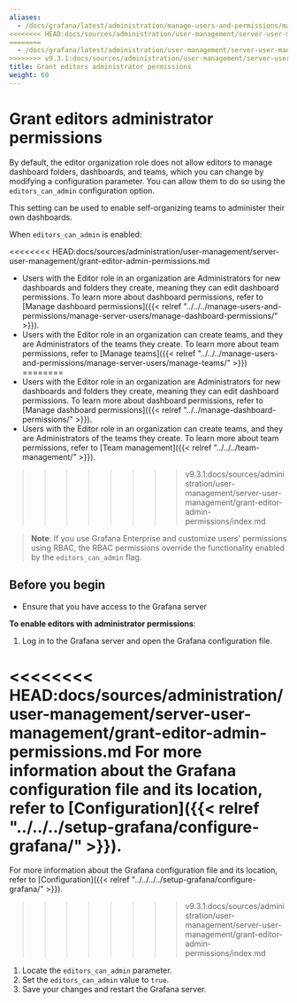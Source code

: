 ```yaml
---
aliases:
  - /docs/grafana/latest/administration/manage-users-and-permissions/manage-server-users/grant-editor-admin-permissions/
<<<<<<<< HEAD:docs/sources/administration/user-management/server-user-management/grant-editor-admin-permissions.md
========
  - /docs/grafana/latest/administration/user-management/server-user-management/grant-editor-admin-permissions/
>>>>>>>> v9.3.1:docs/sources/administration/user-management/server-user-management/grant-editor-admin-permissions/index.md
title: Grant editors administrator permissions
weight: 60
---
```


# Grant editors administrator permissions

By default, the editor organization role does not allow editors to manage dashboard folders, dashboards, and teams, which you can change by modifying a configuration parameter. You can allow them to do so using the `editors_can_admin` configuration option.

This setting can be used to enable self-organizing teams to administer their own dashboards.

When `editors_can_admin` is enabled:

<<<<<<<< HEAD:docs/sources/administration/user-management/server-user-management/grant-editor-admin-permissions.md
- Users with the Editor role in an organization are Administrators for new dashboards and folders they create, meaning they can edit dashboard permissions. To learn more about dashboard permissions, refer to [Manage dashboard permissions]({{< relref "../../../manage-users-and-permissions/manage-server-users/manage-dashboard-permissions/" >}}).
- Users with the Editor role in an organization can create teams, and they are Administrators of the teams they create. To learn more about team permissions, refer to [Manage teams]({{< relref "../../../manage-users-and-permissions/manage-server-users/manage-teams/" >}})
========
- Users with the Editor role in an organization are Administrators for new dashboards and folders they create, meaning they can edit dashboard permissions. To learn more about dashboard permissions, refer to [Manage dashboard permissions]({{< relref "../../manage-dashboard-permissions/" >}}).
- Users with the Editor role in an organization can create teams, and they are Administrators of the teams they create. To learn more about team permissions, refer to [Team management]({{< relref "../../../team-management/" >}}).
>>>>>>>> v9.3.1:docs/sources/administration/user-management/server-user-management/grant-editor-admin-permissions/index.md

> **Note**: If you use Grafana Enterprise and customize users' permissions using RBAC, the RBAC permissions override the functionality enabled by the `editors_can_admin` flag.

## Before you begin

- Ensure that you have access to the Grafana server

**To enable editors with administrator permissions**:

1. Log in to the Grafana server and open the Grafana configuration file.

<<<<<<<< HEAD:docs/sources/administration/user-management/server-user-management/grant-editor-admin-permissions.md
   For more information about the Grafana configuration file and its location, refer to [Configuration]({{< relref "../../../setup-grafana/configure-grafana/" >}}).
========
   For more information about the Grafana configuration file and its location, refer to [Configuration]({{< relref "../../../../setup-grafana/configure-grafana/" >}}).
>>>>>>>> v9.3.1:docs/sources/administration/user-management/server-user-management/grant-editor-admin-permissions/index.md

1. Locate the `editors_can_admin` parameter.
1. Set the `editors_can_admin` value to `true`.
1. Save your changes and restart the Grafana server.
